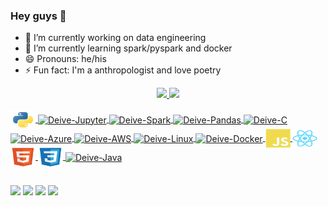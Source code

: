 ### Hey guys 👋

- 🔭 I’m currently working on data engineering
- 🌱 I’m currently learning spark/pyspark and docker
- 😄 Pronouns: he/his
- ⚡ Fun fact: I'm a anthropologist and love poetry

<div align="center">
  <a href="https://github.com/deiveleal">
  <img height="180em" src="https://github-readme-stats.vercel.app/api?username=deiveleal&show_icons=true&theme=dracula&include_all_commits=true&count_private=true"/>
  <img height="180em" src="https://github-readme-stats.vercel.app/api/top-langs/?username=deiveleal&layout=compact&langs_count=7&theme=dracula"/>
</div>

<div style="display: inline_block"><br>
  <img align="center" alt="Deive-Python" height="30" width="40" src="https://raw.githubusercontent.com/devicons/devicon/master/icons/python/python-original.svg">
  <img align="center" alt="Deive-Jupyter" height="30" width="40" src="https://cdn.jsdelivr.net/gh/devicons/devicon/icons/jupyter/jupyter-original-wordmark.svg" />
  <img align="center" alt="Deive-Spark" height="30" width="40" src="https://www.vectorlogo.zone/logos/apache_spark/apache_spark-icon.svg" />
  <img align="center" alt="Deive-Pandas" height="30" width="40" src="https://cdn.jsdelivr.net/gh/devicons/devicon/icons/pandas/pandas-original.svg" />
  <img align="center" alt="Deive-C" height="30" width="40" src="https://cdn.jsdelivr.net/gh/devicons/devicon/icons/c/c-plain.svg" />
  <img align="center" alt="Deive-Azure" height="30" width="40" src="https://cdn.jsdelivr.net/gh/devicons/devicon/icons/azure/azure-original.svg" />
  <img align="center" alt="Deive-AWS" height="30" width="40" src="https://cdn.jsdelivr.net/gh/devicons/devicon/icons/amazonwebservices/amazonwebservices-original.svg" />
  <img align="center" alt="Deive-Linux" height="30" width="40" src="https://cdn.jsdelivr.net/gh/devicons/devicon/icons/linux/linux-original.svg" />
  <img align="center" alt="Deive-Docker" height="30" width="40" src="https://cdn.jsdelivr.net/gh/devicons/devicon/icons/docker/docker-original.svg" />
  <img align="center" alt="Deive-Js" height="30" width="40" src="https://raw.githubusercontent.com/devicons/devicon/master/icons/javascript/javascript-plain.svg">
  <img align="center" alt="Deive-React" height="30" width="40" src="https://raw.githubusercontent.com/devicons/devicon/master/icons/react/react-original.svg">
  <img align="center" alt="Deive-HTML" height="30" width="40" src="https://raw.githubusercontent.com/devicons/devicon/master/icons/html5/html5-original.svg">
  <img align="center" alt="Deive-CSS" height="30" width="40" src="https://raw.githubusercontent.com/devicons/devicon/master/icons/css3/css3-original.svg">
  <img align="center" alt="Deive-Java" height="30" width="40" src="https://cdn.jsdelivr.net/gh/devicons/devicon/icons/java/java-original.svg" />
</div>
  
##
 
<div> 
  <a href = "mailto:deive.leal@gmail.com"><img src="https://img.shields.io/badge/-deive.leal-%23333?style=for-the-badge&logo=gmail&logoColor=white" target="_blank"></a>
  <a href="https://www.linkedin.com/in/deiveleal" target="_blank"><img src="https://img.shields.io/badge/-deiveleal-%230077B5?style=for-the-badge&logo=linkedin&logoColor=white" target="_blank"></a> 
  <a href="https://instagram.com/deive.leal" target="_blank"><img src="https://img.shields.io/badge/-deive.leal-%23E4405F?style=for-the-badge&logo=instagram&logoColor=white" target="_blank"></a>
 <a href="https://discord.gg/deive.leal#5479" target="_blank"><img src="https://img.shields.io/badge/deive.leal-7289DA?style=for-the-badge&logo=discord&logoColor=white" target="_blank"></a>  
</div>
